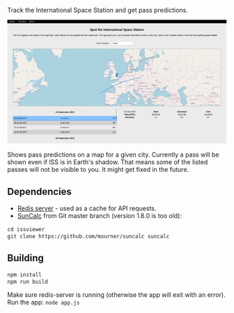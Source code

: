 Track the International Space Station and get pass predictions.

![screenshot](screenshot.png?raw=true)

Shows pass predictions on a map for a given city. Currently a pass will be shown even if ISS is in Earth's shadow. That means some of the listed passes will not be visible to you. It might get fixed in the future.

## Dependencies
- [Redis server](https://redis.io) - used as a cache for API requests.
- [SunCalc](https://github.com/mourner/suncalc) from Git master branch (version 1.8.0 is too old):
```
cd issviewer
git clone https://github.com/mourner/suncalc suncalc
```

## Building
```
npm install
npm run build
```

Make sure redis-server is running (otherwise the app will exit with an error).
Run the app:
`node app.js`